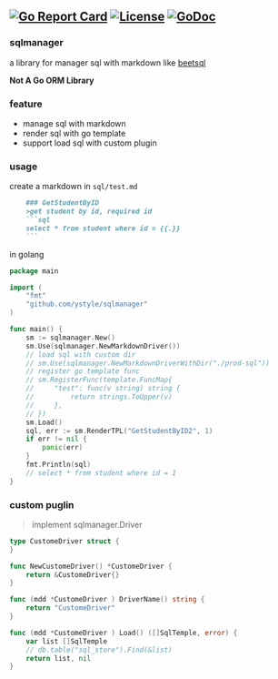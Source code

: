 [![Go Report Card](https://goreportcard.com/badge/github.com/ystyle/sqlmanager)](https://goreportcard.com/report/github.com/ystyle/sqlmanager)
[![License](https://img.shields.io/badge/license-MIT-blue.svg)](https://github.com/ystyle/sqlmanager/blob/master/LICENSE)
[![GoDoc](https://godoc.org/github.com/ystyle/sqlmanager?status.svg)](https://godoc.org/github.com/ystyle/sqlmanager)
---
### sqlmanager
a library for manager sql with markdown like [beetsql](http://ibeetl.com/)

**Not A Go ORM Library**
 
### feature
- manage sql with markdown
- render sql with go template
- support load sql with custom plugin

### usage

create a markdown in `sql/test.md`
```markdown
    ### GetStudentByID
    >get student by id, required id
    ```sql
    select * from student where id = {{.}}
    ```
```

in golang 
```go
package main

import (
    "fmt"
    "github.com/ystyle/sqlmanager"
)

func main() {
    sm := sqlmanager.New()
    sm.Use(sqlmanager.NewMarkdownDriver())
    // load sql with custom dir
    // sm.Use(sqlmanager.NewMarkdownDriverWithDir("./prod-sql"))
    // register go template func
    // sm.RegisterFunc(template.FuncMap{
    //     "test": func(v string) string {
    //         return strings.ToUpper(v)
    //     },
    // })
    sm.Load()
    sql, err := sm.RenderTPL("GetStudentByID2", 1)
    if err != nil {
        panic(err)
    }
    fmt.Println(sql)
    // select * from student where id = 1
}
```

### custom puglin
> implement sqlmanager.Driver
```go
type CustomeDriver struct {
}

func NewCustomeDriver() *CustomeDriver {
    return &CustomeDriver{}
}

func (mdd *CustomeDriver ) DriverName() string {
    return "CustomeDriver"
}

func (mdd *CustomeDriver ) Load() ([]SqlTemple, error) {
    var list []SqlTemple
    // db.table("sql_store").Find(&list)
    return list, nil
}
```
